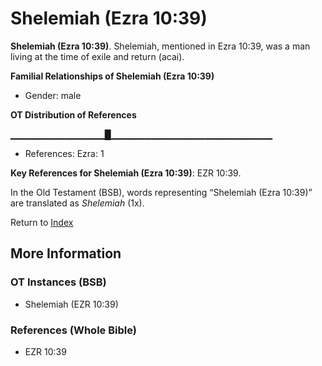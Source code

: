 # Shelemiah (Ezra 10:39)
**Shelemiah (Ezra 10:39)**. 
Shelemiah, mentioned in Ezra 10:39, was a man living at the time of exile and return (acai). 




**Familial Relationships of Shelemiah (Ezra 10:39)**


* Gender: male


**OT Distribution of References**

▁▁▁▁▁▁▁▁▁▁▁▁▁▁█▁▁▁▁▁▁▁▁▁▁▁▁▁▁▁▁▁▁▁▁▁▁▁▁
* References: Ezra: 1



**Key References for Shelemiah (Ezra 10:39)**: 
EZR 10:39. 


In the Old Testament (BSB), words representing “Shelemiah (Ezra 10:39)” are translated as 
*Shelemiah* (1x). 




Return to [Index](00-Index.md)

## More Information

### OT Instances (BSB)

* Shelemiah (EZR 10:39)



### References (Whole Bible)

* EZR 10:39



